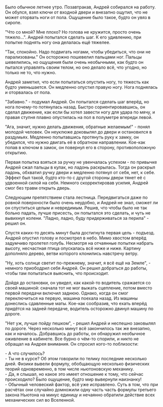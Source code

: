 ﻿Было обычное летнее утро. Позавтракав, Андрей собирался на работу. Он обулся, взял ключи от входной двери и внезапно ощутил, что не может оторвать ноги от пола. Ощущение было такое, будто он увяз в сиропе.

"Что со мной? Мне плохо? Но голова не кружится, просто очень тяжело...". Андрей попытался сделать шаг. К его удивлению, при попытке поднять ногу она делалась ещё тяжелее.

"Так, спокойно. Надо подвигать ногами, чтобы убедиться, что они не парализованы." Он осторожно пошевелил пальцами ног. Пальцы шевелились, но ощущения были очень необычными, как будто он пытался управлять своим телом, но оно делало всё, что угодно, но только не то, что нужно.

Андрей заметил, что если попытаться опустить ногу, то тяжесть как будто уменьшается. Он медленно опустил правую ногу. Нога поднялась и оторвалась от пола.

"Забавно." - подумал Андрей. Он попытался сделать шаг вперёд, но нога почему-то потянулась назад. Быстро сориентировавшись, он сделал движение, как если бы хотел завести ногу для удара по мячу, и правая ступня плавно опустилась на пол в полуметре впереди левой.

"Ага, значит, нужно делать движения, обратные желаемым!" - понял молодой человек. Он неуклюже доковылял до двери и остановился в раздумьях. Медленно попытавшись протянуть руку к замку, он убедился, что нужно двигать её в обратном направлении. Кое-как попав в ключом в замок, он повернул его в сторону, противоположную открытию.

Первая попытка взяться за ручку не увенчалась успехом - по привычке Андрей сжал пальцы в кулак, но ладонь раскрылась. Тогда он раскрыл ладонь, обхватил ручку двери и медленно потянул от себя, нет, к себе. Эффект был такой, будто кто-то с другой стороны двери тянет её с удвоенной силой на себя. Немного скорректировав усилия, Андрей смог без травм открыть дверь.

Следующим препятствием стала лестница. Передвигаться даже по ровной поверхности было очень неудобно, и Андрей не знал, сможет ли он спуститься целым и невредимым. Решив, что чтобы было не так больно падать, лучше присесть, он попытался это сделать, и чуть не вывихнул колени. "Ладно, ладно, буду придерживаться за перила" - решил он.

Спустя каких-то десять минут была достигнута первая цель - подъезд. Андрей опустил голову и посмотрел в небо. Мимо хвостом вперёд задумчиво пролетел голубь. Несмотря на отчаянные попытки набрать высоту, несчастная птица опускалась всё ниже и ниже. Картину дополняло дерево, ветви которого клонились навстречу ветру.

"Ну, хоть солнце светит по-прежнему, значит, я всё ещё на Земле", - немного приободрил себя Андрей. Он решил добраться до работы, чтобы там попытаться выяснить, что происходит.

Дойдя до остановки, он увидел, как какой-то водитель сражается со своей машиной: сначала тот не мог выжать сцепление, потом вместо первой передачи включил заднюю. Однако, когда он смог переключиться на первую, машина поехала назад. Из машины донеслись сдавленные маты. Кое-как сообразив, что ехать вперёд придётся на задней передаче, водитель осторожно двинул машину по дороге.

"Нет уж, лучше пойду пешком", - решил Андрей и неспешно заковылял по дороге. Через несколько минут всё закончилось так же внезапно, как и началось.
Добравшись до работы, он обнаружил необычное оживление в кабинете. Все бурно о чём-то спорили, и никто не обращал на Андрея внимания. Он спросил кого-то поблизости:

\- А что случилось?  
\- Ты не в курсе? Об этом говорили по телику последние несколько дней. Физики вывели формулу, обобщающую несколько физических теорий одновременно, в том числе ньютоновскую механику.  
\- Да, я слышал, но какое это имеет отношение к тому, что сейчас происходило? Было ощущение, будто мир вывернули наизнанку!  
\- Обычный человеский фактор, всё уже исправлено. Суть в том, что при расчётах они случайно домножили одну часть часть формулы третьего закона Ньютона на минус единицу и нечаянно обратили действие всех механических сил во Вселенной.
